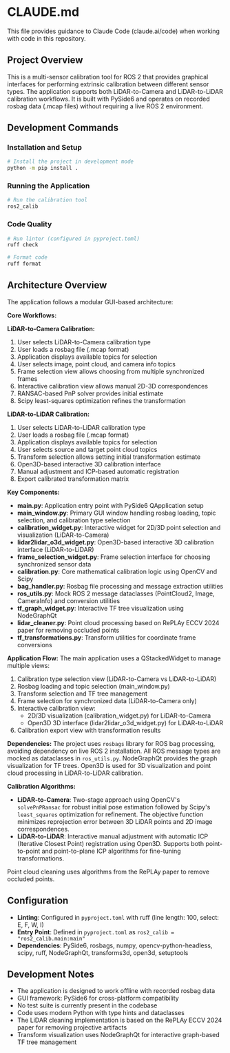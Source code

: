 # CLAUDE.md

This file provides guidance to Claude Code (claude.ai/code) when working with code in this repository.

## Project Overview

This is a multi-sensor calibration tool for ROS 2 that provides graphical interfaces for performing extrinsic calibration between different sensor types. The application supports both LiDAR-to-Camera and LiDAR-to-LiDAR calibration workflows. It is built with PySide6 and operates on recorded rosbag data (.mcap files) without requiring a live ROS 2 environment.

## Development Commands

### Installation and Setup
```bash
# Install the project in development mode
python -m pip install .
```

### Running the Application
```bash
# Run the calibration tool
ros2_calib
```

### Code Quality
```bash
# Run linter (configured in pyproject.toml)
ruff check

# Format code
ruff format
```

## Architecture Overview

The application follows a modular GUI-based architecture:

**Core Workflows:**

**LiDAR-to-Camera Calibration:**
1. User selects LiDAR-to-Camera calibration type
2. User loads a rosbag file (.mcap format)
3. Application displays available topics for selection
4. User selects image, point cloud, and camera info topics
5. Frame selection view allows choosing from multiple synchronized frames
6. Interactive calibration view allows manual 2D-3D correspondences
7. RANSAC-based PnP solver provides initial estimate
8. Scipy least-squares optimization refines the transformation

**LiDAR-to-LiDAR Calibration:**
1. User selects LiDAR-to-LiDAR calibration type
2. User loads a rosbag file (.mcap format)
3. Application displays available topics for selection
4. User selects source and target point cloud topics
5. Transform selection allows setting initial transformation estimate
6. Open3D-based interactive 3D calibration interface
7. Manual adjustment and ICP-based automatic registration
8. Export calibrated transformation matrix

**Key Components:**

- **main.py**: Application entry point with PySide6 QApplication setup
- **main_window.py**: Primary GUI window handling rosbag loading, topic selection, and calibration type selection
- **calibration_widget.py**: Interactive widget for 2D/3D point selection and visualization (LiDAR-to-Camera)
- **lidar2lidar_o3d_widget.py**: Open3D-based interactive 3D calibration interface (LiDAR-to-LiDAR)
- **frame_selection_widget.py**: Frame selection interface for choosing synchronized sensor data
- **calibration.py**: Core mathematical calibration logic using OpenCV and Scipy
- **bag_handler.py**: Rosbag file processing and message extraction utilities
- **ros_utils.py**: Mock ROS 2 message dataclasses (PointCloud2, Image, CameraInfo) and conversion utilities
- **tf_graph_widget.py**: Interactive TF tree visualization using NodeGraphQt
- **lidar_cleaner.py**: Point cloud processing based on RePLAy ECCV 2024 paper for removing occluded points
- **tf_transformations.py**: Transform utilities for coordinate frame conversions

**Application Flow:** The main application uses a QStackedWidget to manage multiple views:
1. Calibration type selection view (LiDAR-to-Camera vs LiDAR-to-LiDAR)
2. Rosbag loading and topic selection (main_window.py)
3. Transform selection and TF tree management
4. Frame selection for synchronized data (LiDAR-to-Camera only)
5. Interactive calibration view:
   - 2D/3D visualization (calibration_widget.py) for LiDAR-to-Camera
   - Open3D 3D interface (lidar2lidar_o3d_widget.py) for LiDAR-to-LiDAR
6. Calibration export view with transformation results

**Dependencies:** The project uses `rosbags` library for ROS bag processing, avoiding dependency on live ROS 2 installation. All ROS message types are mocked as dataclasses in `ros_utils.py`. NodeGraphQt provides the graph visualization for TF trees. Open3D is used for 3D visualization and point cloud processing in LiDAR-to-LiDAR calibration.

**Calibration Algorithms:**
- **LiDAR-to-Camera**: Two-stage approach using OpenCV's `solvePnPRansac` for robust initial pose estimation followed by Scipy's `least_squares` optimization for refinement. The objective function minimizes reprojection error between 3D LiDAR points and 2D image correspondences.
- **LiDAR-to-LiDAR**: Interactive manual adjustment with automatic ICP (Iterative Closest Point) registration using Open3D. Supports both point-to-point and point-to-plane ICP algorithms for fine-tuning transformations.

Point cloud cleaning uses algorithms from the RePLAy paper to remove occluded points.

## Configuration

- **Linting**: Configured in `pyproject.toml` with ruff (line length: 100, select: E, F, W, I)
- **Entry Point**: Defined in `pyproject.toml` as `ros2_calib = "ros2_calib.main:main"`
- **Dependencies**: PySide6, rosbags, numpy, opencv-python-headless, scipy, ruff, NodeGraphQt, transforms3d, open3d, setuptools

## Development Notes

- The application is designed to work offline with recorded rosbag data
- GUI framework: PySide6 for cross-platform compatibility  
- No test suite is currently present in the codebase
- Code uses modern Python with type hints and dataclasses
- The LiDAR cleaning implementation is based on the RePLAy ECCV 2024 paper for removing projective artifacts
- Transform visualization uses NodeGraphQt for interactive graph-based TF tree management